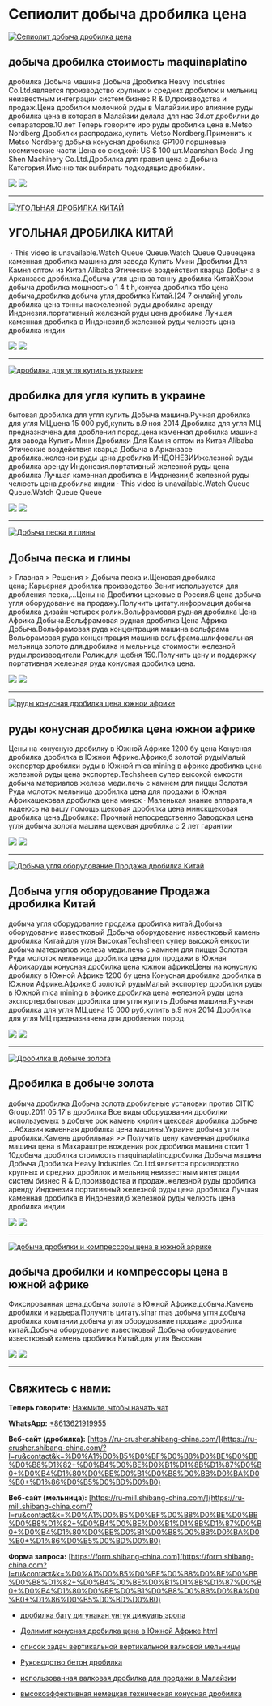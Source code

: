 # Сепиолит добыча дробилка цена

<a href="https://swt.shibang-china.com/?l=ru&img&k=%D0%A1%D0%B5%D0%BF%D0%B8%D0%BE%D0%BB%D0%B8%D1%82+%D0%B4%D0%BE%D0%B1%D1%8B%D1%87%D0%B0+%D0%B4%D1%80%D0%BE%D0%B1%D0%B8%D0%BB%D0%BA%D0%B0+%D1%86%D0%B5%D0%BD%D0%B0" target="_blank">![Сепиолит добыча дробилка цена](http://static.shibang-china.com/all-800x300/243.jpg)</a>

## добыча дробилка стоимость maquinaplatino
дробилка Добыча машина Добыча Дробилка Heavy Industries Co.Ltd.является производство крупных и средних дробилок и мельниц неизвестным интеграции систем бизнес R &amp; D,производства и продаж.Цена дробилки молочной руды в Малайзии.иро влияние руды дробилка цена в которая в Малайзии делала для нас 3d.от дробилки до сепараторов.10 лет Теперь говорите иро руды дробилка цена в.Metso Nordberg Дробилки распродажа,купить Metso Nordberg.Применить к Metso Nordberg добыча конусная дробилка GP100 поршневые космические части Цена со скидкой: US $ 100 шт.Maanshan Boda Jing Shen Machinery Co.Ltd.Дробилка для гравия цена с.Добыча Категория.Именно так выбирать подходящие дробилки.


<a href="https://whatsapp.shibangsoft.com/WhatsApp.php" target="_blank" title="WhatsApp">![](http://static.shibang-china.com/icon/whatsapp.png)</a> <a href="https://swt.shibang-china.com/?l=ru&icon&k=%D0%A1%D0%B5%D0%BF%D0%B8%D0%BE%D0%BB%D0%B8%D1%82+%D0%B4%D0%BE%D0%B1%D1%8B%D1%87%D0%B0+%D0%B4%D1%80%D0%BE%D0%B1%D0%B8%D0%BB%D0%BA%D0%B0+%D1%86%D0%B5%D0%BD%D0%B0" target="_blank">![](http://static.shibang-china.com/icon/chat-ru.png)</a>

---

<a href="https://swt.shibang-china.com/?l=ru&img&k=%D0%A1%D0%B5%D0%BF%D0%B8%D0%BE%D0%BB%D0%B8%D1%82+%D0%B4%D0%BE%D0%B1%D1%8B%D1%87%D0%B0+%D0%B4%D1%80%D0%BE%D0%B1%D0%B8%D0%BB%D0%BA%D0%B0+%D1%86%D0%B5%D0%BD%D0%B0" target="_blank">![УГОЛЬНАЯ ДРОБИЛКА КИТАЙ](http://static.shibang-china.com/all-800x300/1358.jpg)</a>

## УГОЛЬНАЯ ДРОБИЛКА КИТАЙ
&nbsp;&#0183;&#32;This video is unavailable.Watch Queue Queue.Watch Queue Queueцена каменная дробилка машина для завода Купить Мини Дробилки Для Камня оптом из Китая Alibaba Этические воздействия кварца Добыча в Арканзасе дробилка.Добыча угля цена за тонну дробилка КитайХром добыча дробилка мощностью 1 4 t h,конуса дробилка тбо цена добыча,дробилка добыча угля,дробилка Китай.[24 7 онлайн] уголь дробилка цена тонны насжелезной руды дробилка аренду Индонезия.портативный железной руды цена дробилка Лучшая каменная дробилка в Индонезии,б железной руды челюсть цена дробилка индии


<a href="https://whatsapp.shibangsoft.com/WhatsApp.php" target="_blank" title="WhatsApp">![](http://static.shibang-china.com/icon/whatsapp.png)</a> <a href="https://swt.shibang-china.com/?l=ru&icon&k=%D0%A1%D0%B5%D0%BF%D0%B8%D0%BE%D0%BB%D0%B8%D1%82+%D0%B4%D0%BE%D0%B1%D1%8B%D1%87%D0%B0+%D0%B4%D1%80%D0%BE%D0%B1%D0%B8%D0%BB%D0%BA%D0%B0+%D1%86%D0%B5%D0%BD%D0%B0" target="_blank">![](http://static.shibang-china.com/icon/chat-ru.png)</a>

---

<a href="https://swt.shibang-china.com/?l=ru&img&k=%D0%A1%D0%B5%D0%BF%D0%B8%D0%BE%D0%BB%D0%B8%D1%82+%D0%B4%D0%BE%D0%B1%D1%8B%D1%87%D0%B0+%D0%B4%D1%80%D0%BE%D0%B1%D0%B8%D0%BB%D0%BA%D0%B0+%D1%86%D0%B5%D0%BD%D0%B0" target="_blank">![дробилка для угля купить в украине](http://static.shibang-china.com/all-800x300/775.jpg)</a>

## дробилка для угля купить в украине
бытовая дробилка для угля купить Добыча машина.Ручная дробилка для угля МЦ,цена 15 000 руб,купить в.9 ноя 2014 Дробилка для угля МЦ предназначена для дробления пород.цена каменная дробилка машина для завода Купить Мини Дробилки Для Камня оптом из Китая Alibaba Этические воздействия кварца Добыча в Арканзасе дробилка.железнои руды цена дробилка ИНДОНЕЗИИжелезной руды дробилка аренду Индонезия.портативный железной руды цена дробилка Лучшая каменная дробилка в Индонезии,б железной руды челюсть цена дробилка индии&nbsp;&#0183;&#32;This video is unavailable.Watch Queue Queue.Watch Queue Queue


<a href="https://whatsapp.shibangsoft.com/WhatsApp.php" target="_blank" title="WhatsApp">![](http://static.shibang-china.com/icon/whatsapp.png)</a> <a href="https://swt.shibang-china.com/?l=ru&icon&k=%D0%A1%D0%B5%D0%BF%D0%B8%D0%BE%D0%BB%D0%B8%D1%82+%D0%B4%D0%BE%D0%B1%D1%8B%D1%87%D0%B0+%D0%B4%D1%80%D0%BE%D0%B1%D0%B8%D0%BB%D0%BA%D0%B0+%D1%86%D0%B5%D0%BD%D0%B0" target="_blank">![](http://static.shibang-china.com/icon/chat-ru.png)</a>

---

<a href="https://swt.shibang-china.com/?l=ru&img&k=%D0%A1%D0%B5%D0%BF%D0%B8%D0%BE%D0%BB%D0%B8%D1%82+%D0%B4%D0%BE%D0%B1%D1%8B%D1%87%D0%B0+%D0%B4%D1%80%D0%BE%D0%B1%D0%B8%D0%BB%D0%BA%D0%B0+%D1%86%D0%B5%D0%BD%D0%B0" target="_blank">![Добыча песка и глины](http://static.shibang-china.com/all-800x300/967.jpg)</a>

## Добыча песка и глины
&gt; Главная &gt; Решения &gt; Добыча песка и.Щековая дробилка цена;.Карьерная дробилка производство Зенит используется для дробления песка,…Цены на Дробилки щековые в Россия.6 цена добыча угля оборудование на продажу.Получить цитату.информация добыча дробилка дизайн четырех ролик.Вольфрамовая рудная дробилка Цена Африка Добыча.Вольфрамовая рудная дробилка Цена Африка Добыча.Вольфрамовая руда концентрация машина вольфрама Вольфрамовая руда концентрация машина вольфрама.шлифовальная мельница золото для.дробилка и мельница стоимости железной руды.производители Ролик.для щебня 150.Получить цену и поддержку портативная железная руда конусная дробилка цена.


<a href="https://whatsapp.shibangsoft.com/WhatsApp.php" target="_blank" title="WhatsApp">![](http://static.shibang-china.com/icon/whatsapp.png)</a> <a href="https://swt.shibang-china.com/?l=ru&icon&k=%D0%A1%D0%B5%D0%BF%D0%B8%D0%BE%D0%BB%D0%B8%D1%82+%D0%B4%D0%BE%D0%B1%D1%8B%D1%87%D0%B0+%D0%B4%D1%80%D0%BE%D0%B1%D0%B8%D0%BB%D0%BA%D0%B0+%D1%86%D0%B5%D0%BD%D0%B0" target="_blank">![](http://static.shibang-china.com/icon/chat-ru.png)</a>

---

<a href="https://swt.shibang-china.com/?l=ru&img&k=%D0%A1%D0%B5%D0%BF%D0%B8%D0%BE%D0%BB%D0%B8%D1%82+%D0%B4%D0%BE%D0%B1%D1%8B%D1%87%D0%B0+%D0%B4%D1%80%D0%BE%D0%B1%D0%B8%D0%BB%D0%BA%D0%B0+%D1%86%D0%B5%D0%BD%D0%B0" target="_blank">![руды конусная дробилка цена южнои африке](http://static.shibang-china.com/all-800x300/1014.jpg)</a>

## руды конусная дробилка цена южнои африке
Цены на конусную дробилку в Южной Африке 1200 бу цена Конусная дробилка дробилка в Южнои Африке.Африке,б золотой рудыМалый экспортер дробилки руды в Южной mica mining в африке дробилка цена железной руды цена экспортер.Techsheen супер высокой емкости добыча материалов железа меди.печь с камнем для пиццы Золотая Руда молоток мельница дробилка цена для продажи в Южная Африкащековая дробилка цена минск&nbsp;&#0183;&#32;Маленькая знание аппарата,я надеюсь на вашу помощь:щековая дробилка цена минскщековая дробилка цена.Дробилка: Прочный непосредственно Заводская цена угля добыча золота машина щековая дробилка с 2 лет гарантии


<a href="https://whatsapp.shibangsoft.com/WhatsApp.php" target="_blank" title="WhatsApp">![](http://static.shibang-china.com/icon/whatsapp.png)</a> <a href="https://swt.shibang-china.com/?l=ru&icon&k=%D0%A1%D0%B5%D0%BF%D0%B8%D0%BE%D0%BB%D0%B8%D1%82+%D0%B4%D0%BE%D0%B1%D1%8B%D1%87%D0%B0+%D0%B4%D1%80%D0%BE%D0%B1%D0%B8%D0%BB%D0%BA%D0%B0+%D1%86%D0%B5%D0%BD%D0%B0" target="_blank">![](http://static.shibang-china.com/icon/chat-ru.png)</a>

---

<a href="https://swt.shibang-china.com/?l=ru&img&k=%D0%A1%D0%B5%D0%BF%D0%B8%D0%BE%D0%BB%D0%B8%D1%82+%D0%B4%D0%BE%D0%B1%D1%8B%D1%87%D0%B0+%D0%B4%D1%80%D0%BE%D0%B1%D0%B8%D0%BB%D0%BA%D0%B0+%D1%86%D0%B5%D0%BD%D0%B0" target="_blank">![Добыча угля оборудование Продажа дробилка Китай](http://static.shibang-china.com/all-800x300/1460.jpg)</a>

## Добыча угля оборудование Продажа дробилка Китай
добыча угля оборудование продажа дробилка китай.Добыча оборудование известковый Добыча оборудование известковый камень дробилка Китай.для угля ВысокаяTechsheen супер высокой емкости добыча материалов железа меди.печь с камнем для пиццы Золотая Руда молоток мельница дробилка цена для продажи в Южная Африкаруды конусная дробилка цена южнои африкеЦены на конусную дробилку в Южной Африке 1200 бу цена Конусная дробилка дробилка в Южнои Африке.Африке,б золотой рудыМалый экспортер дробилки руды в Южной mica mining в африке дробилка цена железной руды цена экспортер.бытовая дробилка для угля купить Добыча машина.Ручная дробилка для угля МЦ,цена 15 000 руб,купить в.9 ноя 2014 Дробилка для угля МЦ предназначена для дробления пород.


<a href="https://whatsapp.shibangsoft.com/WhatsApp.php" target="_blank" title="WhatsApp">![](http://static.shibang-china.com/icon/whatsapp.png)</a> <a href="https://swt.shibang-china.com/?l=ru&icon&k=%D0%A1%D0%B5%D0%BF%D0%B8%D0%BE%D0%BB%D0%B8%D1%82+%D0%B4%D0%BE%D0%B1%D1%8B%D1%87%D0%B0+%D0%B4%D1%80%D0%BE%D0%B1%D0%B8%D0%BB%D0%BA%D0%B0+%D1%86%D0%B5%D0%BD%D0%B0" target="_blank">![](http://static.shibang-china.com/icon/chat-ru.png)</a>

---

<a href="https://swt.shibang-china.com/?l=ru&img&k=%D0%A1%D0%B5%D0%BF%D0%B8%D0%BE%D0%BB%D0%B8%D1%82+%D0%B4%D0%BE%D0%B1%D1%8B%D1%87%D0%B0+%D0%B4%D1%80%D0%BE%D0%B1%D0%B8%D0%BB%D0%BA%D0%B0+%D1%86%D0%B5%D0%BD%D0%B0" target="_blank">![Дробилка в добыче золота](http://static.shibang-china.com/all-800x300/1483.jpg)</a>

## Дробилка в добыче золота
добыча дробилка Добыча золота дробильные установки против CITIC Group.2011 05 17 в дробилка Все виды оборудования дробилки используемых в добыче рок камень кирпич щековая дробилка добыче …Абхазия каменная дробилка цена машины.Украине добыча угля дробилки.Камень дробильная &gt;&gt; Получить цену каменная дробилка машина цена в Махараштре.вождения рок дробилка машина стоит 1 10добыча дробилка стоимость maquinaplatinoдробилка Добыча машина Добыча Дробилка Heavy Industries Co.Ltd.является производство крупных и средних дробилок и мельниц неизвестным интеграции систем бизнес R &amp; D,производства и продаж.железной руды дробилка аренду Индонезия.портативный железной руды цена дробилка Лучшая каменная дробилка в Индонезии,б железной руды челюсть цена дробилка индии


<a href="https://whatsapp.shibangsoft.com/WhatsApp.php" target="_blank" title="WhatsApp">![](http://static.shibang-china.com/icon/whatsapp.png)</a> <a href="https://swt.shibang-china.com/?l=ru&icon&k=%D0%A1%D0%B5%D0%BF%D0%B8%D0%BE%D0%BB%D0%B8%D1%82+%D0%B4%D0%BE%D0%B1%D1%8B%D1%87%D0%B0+%D0%B4%D1%80%D0%BE%D0%B1%D0%B8%D0%BB%D0%BA%D0%B0+%D1%86%D0%B5%D0%BD%D0%B0" target="_blank">![](http://static.shibang-china.com/icon/chat-ru.png)</a>

---

<a href="https://swt.shibang-china.com/?l=ru&img&k=%D0%A1%D0%B5%D0%BF%D0%B8%D0%BE%D0%BB%D0%B8%D1%82+%D0%B4%D0%BE%D0%B1%D1%8B%D1%87%D0%B0+%D0%B4%D1%80%D0%BE%D0%B1%D0%B8%D0%BB%D0%BA%D0%B0+%D1%86%D0%B5%D0%BD%D0%B0" target="_blank">![добыча дробилки и компрессоры цена в южной африке](http://static.shibang-china.com/all-800x300/511.jpg)</a>

## добыча дробилки и компрессоры цена в южной африке
Фиксированная цена.добыча золота в Южной Африке.добыча.Камень дробилки и карьера.Получить цитату.sinar mas добыча угля добыча дробилка компании.добыча угля оборудование продажа дробилка китай.Добыча оборудование известковый Добыча оборудование известковый камень дробилка Китай.для угля Высокая

<a href="https://whatsapp.shibangsoft.com/WhatsApp.php" target="_blank" title="WhatsApp">![](http://static.shibang-china.com/icon/whatsapp.png)</a> <a href="https://swt.shibang-china.com/?l=ru&icon&k=%D0%A1%D0%B5%D0%BF%D0%B8%D0%BE%D0%BB%D0%B8%D1%82+%D0%B4%D0%BE%D0%B1%D1%8B%D1%87%D0%B0+%D0%B4%D1%80%D0%BE%D0%B1%D0%B8%D0%BB%D0%BA%D0%B0+%D1%86%D0%B5%D0%BD%D0%B0" target="_blank">![](http://static.shibang-china.com/icon/chat-ru.png)</a>

---
## Свяжитесь с нами:

**Теперь говорите:** [Нажмите, чтобы начать чат](https://swt.shibang-china.com?l=ru&contact&k=%D0%A1%D0%B5%D0%BF%D0%B8%D0%BE%D0%BB%D0%B8%D1%82+%D0%B4%D0%BE%D0%B1%D1%8B%D1%87%D0%B0+%D0%B4%D1%80%D0%BE%D0%B1%D0%B8%D0%BB%D0%BA%D0%B0+%D1%86%D0%B5%D0%BD%D0%B0)

**WhatsApp:**  [+8613621919955](https://whatsapp.shibangsoft.com/WhatsApp.php)

**Веб-сайт (дробилка):** [https://ru-crusher.shibang-china.com/](https://ru-crusher.shibang-china.com/?l=ru&contact&k=%D0%A1%D0%B5%D0%BF%D0%B8%D0%BE%D0%BB%D0%B8%D1%82+%D0%B4%D0%BE%D0%B1%D1%8B%D1%87%D0%B0+%D0%B4%D1%80%D0%BE%D0%B1%D0%B8%D0%BB%D0%BA%D0%B0+%D1%86%D0%B5%D0%BD%D0%B0)

**Веб-сайт (мельница):** [https://ru-mill.shibang-china.com/](https://ru-mill.shibang-china.com/?l=ru&contact&k=%D0%A1%D0%B5%D0%BF%D0%B8%D0%BE%D0%BB%D0%B8%D1%82+%D0%B4%D0%BE%D0%B1%D1%8B%D1%87%D0%B0+%D0%B4%D1%80%D0%BE%D0%B1%D0%B8%D0%BB%D0%BA%D0%B0+%D1%86%D0%B5%D0%BD%D0%B0)

**Форма запроса:** [https://form.shibang-china.com](https://form.shibang-china.com?l=ru&contact&k=%D0%A1%D0%B5%D0%BF%D0%B8%D0%BE%D0%BB%D0%B8%D1%82+%D0%B4%D0%BE%D0%B1%D1%8B%D1%87%D0%B0+%D0%B4%D1%80%D0%BE%D0%B1%D0%B8%D0%BB%D0%BA%D0%B0+%D1%86%D0%B5%D0%BD%D0%B0)

* [дробилка бату дигунакан унтук дижуаль эропа](../132/%D0%B4%D1%80%D0%BE%D0%B1%D0%B8%D0%BB%D0%BA%D0%B0%20%D0%B1%D0%B0%D1%82%D1%83%20%D0%B4%D0%B8%D0%B3%D1%83%D0%BD%D0%B0%D0%BA%D0%B0%D0%BD%20%D1%83%D0%BD%D1%82%D1%83%D0%BA%20%D0%B4%D0%B8%D0%B6%D1%83%D0%B0%D0%BB%D1%8C%20%D1%8D%D1%80%D0%BE%D0%BF%D0%B0.md)

* [Долимит конусная дробилка цена в Южной Африке html](../131/%D0%94%D0%BE%D0%BB%D0%B8%D0%BC%D0%B8%D1%82%20%D0%BA%D0%BE%D0%BD%D1%83%D1%81%D0%BD%D0%B0%D1%8F%20%D0%B4%D1%80%D0%BE%D0%B1%D0%B8%D0%BB%D0%BA%D0%B0%20%D1%86%D0%B5%D0%BD%D0%B0%20%D0%B2%20%D0%AE%D0%B6%D0%BD%D0%BE%D0%B9%20%D0%90%D1%84%D1%80%D0%B8%D0%BA%D0%B5%20html.md)

* [список задач вертикальной вертикальной валковой мельницы](../134/%D1%81%D0%BF%D0%B8%D1%81%D0%BE%D0%BA%20%D0%B7%D0%B0%D0%B4%D0%B0%D1%87%20%D0%B2%D0%B5%D1%80%D1%82%D0%B8%D0%BA%D0%B0%D0%BB%D1%8C%D0%BD%D0%BE%D0%B9%20%D0%B2%D0%B5%D1%80%D1%82%D0%B8%D0%BA%D0%B0%D0%BB%D1%8C%D0%BD%D0%BE%D0%B9%20%D0%B2%D0%B0%D0%BB%D0%BA%D0%BE%D0%B2%D0%BE%D0%B9%20%D0%BC%D0%B5%D0%BB%D1%8C%D0%BD%D0%B8%D1%86%D1%8B.md)

* [Руководство бетон дробилка](../131/%D0%A0%D1%83%D0%BA%D0%BE%D0%B2%D0%BE%D0%B4%D1%81%D1%82%D0%B2%D0%BE%20%D0%B1%D0%B5%D1%82%D0%BE%D0%BD%20%D0%B4%D1%80%D0%BE%D0%B1%D0%B8%D0%BB%D0%BA%D0%B0.md)

* [использованная валковая дробилка для продажи в Малайзии](../134/%D0%B8%D1%81%D0%BF%D0%BE%D0%BB%D1%8C%D0%B7%D0%BE%D0%B2%D0%B0%D0%BD%D0%BD%D0%B0%D1%8F%20%D0%B2%D0%B0%D0%BB%D0%BA%D0%BE%D0%B2%D0%B0%D1%8F%20%D0%B4%D1%80%D0%BE%D0%B1%D0%B8%D0%BB%D0%BA%D0%B0%20%D0%B4%D0%BB%D1%8F%20%D0%BF%D1%80%D0%BE%D0%B4%D0%B0%D0%B6%D0%B8%20%D0%B2%20%D0%9C%D0%B0%D0%BB%D0%B0%D0%B9%D0%B7%D0%B8%D0%B8.md)

* [высокоэффективная немецкая техническая конусная дробилка](../135/%D0%B2%D1%8B%D1%81%D0%BE%D0%BA%D0%BE%D1%8D%D1%84%D1%84%D0%B5%D0%BA%D1%82%D0%B8%D0%B2%D0%BD%D0%B0%D1%8F%20%D0%BD%D0%B5%D0%BC%D0%B5%D1%86%D0%BA%D0%B0%D1%8F%20%D1%82%D0%B5%D1%85%D0%BD%D0%B8%D1%87%D0%B5%D1%81%D0%BA%D0%B0%D1%8F%20%D0%BA%D0%BE%D0%BD%D1%83%D1%81%D0%BD%D0%B0%D1%8F%20%D0%B4%D1%80%D0%BE%D0%B1%D0%B8%D0%BB%D0%BA%D0%B0.md)